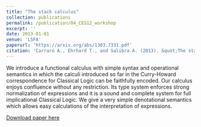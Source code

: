 ```yaml
---
title: "The stack calculus"
collection: publications
permalink: /publication/04_CES12_workshop
excerpt: ''
date: 2013-01-01
venue: 'LSFA'
paperurl: 'https://arxiv.org/abs/1303.7331.pdf'
citation: 'Carraro A., Ehrhard T., and Salibra A. (2013). &quot;The stack calculus&quot;. <i>Proc. 7th Workshop on Logical and Semantic Frameworks with Application</i>, EPTCS vol. 113, pp. 93-108.'
---
```

We introduce a functional calculus with simple syntax and operational semantics in which the calculi introduced so far in the Curry-Howard correspondence for Classical Logic can be faithfully encoded. Our calculus enjoys confluence without any restriction. Its type system enforces strong normalization of expressions and it is a sound and complete system for full implicational Classical Logic. We give a very simple denotational semantics which allows easy calculations of the interpretation of expressions.

[Download paper here](https://arxiv.org/abs/1303.7331.pdf)